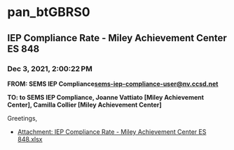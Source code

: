 # pan_btGBRS0
## IEP Compliance Rate - Miley Achievement Center ES 848
### Dec 3, 2021, 2:00:22 PM
**FROM: SEMS IEP Compliance<sems-iep-compliance-user@nv.ccsd.net>**

**TO: to SEMS IEP Compliance, Joanne Vattiato [Miley Achievement Center], Camilla Collier [Miley Achievement Center]**


Greetings,  





* [Attachment: IEP Compliance Rate - Miley Achievement Center ES 848.xlsx](pan_btGBRS0-attachment-1.xlsx)

